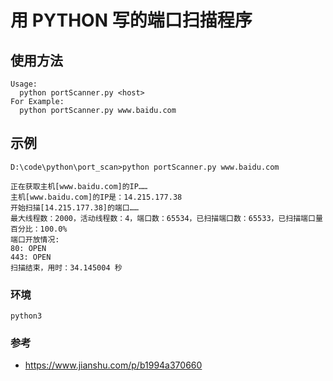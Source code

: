 # 用 PYTHON 写的端口扫描程序
## 使用方法
```
Usage:
  python portScanner.py <host>
For Example:
  python portScanner.py www.baidu.com
```

## 示例
```
D:\code\python\port_scan>python portScanner.py www.baidu.com

正在获取主机[www.baidu.com]的IP……
主机[www.baidu.com]的IP是：14.215.177.38
开始扫描[14.215.177.38]的端口……
最大线程数：2000，活动线程数：4，端口数：65534，已扫描端口数：65533，已扫描端口量百分比：100.0%
端口开放情况:
80: OPEN
443: OPEN
扫描结束，用时：34.145004 秒

```

### 环境
```
python3
```

### 参考
* https://www.jianshu.com/p/b1994a370660